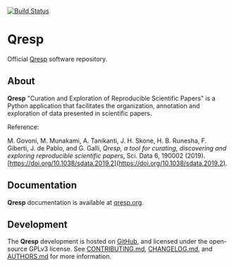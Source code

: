 [![Build Status](https://travis-ci.org/qresp-code-development/qresp.svg?branch=master)](https://travis-ci.org/qresp-code-development/qresp)
# Qresp
Official [Qresp](http://qresp.org) software repository. 

## About
**Qresp** "Curation and Exploration of Reproducible Scientific Papers" is a Python application that facilitates the organization, annotation and exploration of data presented in scientific papers.

Reference: 

M. Govoni, M. Munakami, A. Tanikanti, J. H. Skone, H. B. Runesha, F. Giberti, J. de Pablo, and G. Galli, *Qresp, a tool for curating, discovering and exploring reproducible scientific papers*, Sci. Data 6, 190002 (2019). [https://doi.org/10.1038/sdata.2019.2](https://doi.org/10.1038/sdata.2019.2).

## Documentation
**Qresp** documentation is available at [qresp.org](http://qresp.org).

## Development 
The **Qresp** development is hosted on [GitHub](https://github.com/west-code-development/qresp), and licensed under the open-source GPLv3 license. See [CONTRIBUTING.md](CONTRIBUTING.md), [CHANGELOG.md](CHANGELOG.md), and [AUTHORS.md](AUTHORS.md) for more information.

